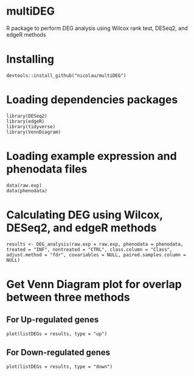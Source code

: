 # multiDEG
R package to perform DEG analysis using Wilcox rank test, DESeq2, and edgeR methods

# Installing

```
devtools::install_github("nicolau/multiDEG")
```


# Loading dependencies packages

```
library(DESeq2)
library(edgeR)
library(tidyverse)
library(VennDiagram)
```

# Loading example expression and phenodata files

```
data(raw.exp)
data(phenodata)
```

# Calculating DEG using Wilcox, DESeq2, and edgeR methods

```
results <- DEG_analysis(raw.exp = raw.exp, phenodata = phenodata, treated = "INF", nontreated = "CTRL", class.column = "Class", adjust.method = "fdr", covariables = NULL, paired.samples.column = NULL)
```

# Get Venn Diagram plot for overlap between three methods
## For Up-regulated genes
```
plot(listDEGs = results, type = "up")
```

## For Down-regulated genes
```
plot(listDEGs = results, type = "down")
```
